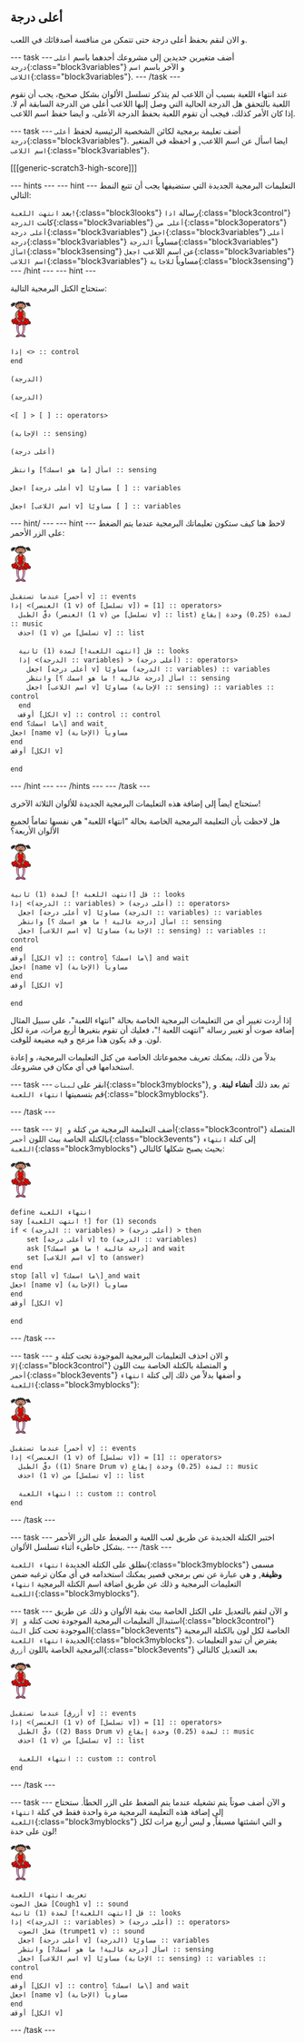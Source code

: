 ## أعلى درجة

و الان لنقم بحفظ أعلى درجة حتى تتمكن من منافسة أصدقائك في اللعب.

\--- task \--- أضف متغيرين جديدين إلى مشروعك أحدهما باسم `أعلى درجة`{:class="block3variables"} و الآخر باسم `اسم اللاعب`{:class="block3variables"}. \--- /task \---

عند انتهاء اللعبة بسبب أن اللاعب لم يتذكر تسلسل الألوان بشكل صحيح، يجب أن تقوم اللعبة بالتحقق هل الدرجة الحالية التي وصل إليها اللاعب أعلى من الدرجة السابقة أم لا. إذا كان الأمر كذلك، فيجب أن تقوم اللعبة بحفظ الدرجة الأعلى، و ايضا حفظ اسم اللاعب.

\--- task \--- أضف تعليمة برمجية لكائن الشخصية الرئيسية لحفظ `أعلى درجة`{:class="block3variables"}. ايضا اسأل عن اسم اللاعب, و احفظه في المتغير `اسم اللاعب`{:class="block3variables"}.

[[[generic-scratch3-high-score]]]

\--- hints \--- \--- hint \--- التعليمات البرمجية الجديدة التي ستضيفها يجب أن تتبع النمط التالي:

بعد `انتهت اللعبة!`{:class="block3looks"} رسالة `اذا`{:class="block3control"} كانت `الدرجة`{:class="block3variables"} `أعلى من`{:class="block3operators"} `أعلى درجة`{:class="block3variables"} `اجعل`{:class="block3variables"} `أعلى درجة`{:class="block3variables"} مساوياً `الدرجة`{:class="block3variables"} `اسأل`{:class="block3sensing"} عن اسم اللاعب `اجعل`{:class="block3variables"} ` اسم اللاعب`{:class="block3variables"} مساوياً `للاجابة`{:class="block3sensing"} \--- /hint \--- \--- hint \---

ستحتاج الكتل البرمجية التالية:

![راقصة البالية](images/ballerina.png)

```blocks3
إذا <> :: control
end

(الدرجة)

(الدرجة)

<[ ] > [ ] :: operators>

(الإجابة :: sensing)

(أعلى درجة)

اسأل [ما هو اسمك؟] وانتظر :: sensing

اجعل [أعلى درجة v] مساويًا [ ] :: variables

اجعل [اسم اللاعب v] مساويًا [ ] :: variables 
```

\--- hint/ \--- \--- hint \--- لاحظ هنا كيف ستكون تعليماتك البرمجية عندما يتم الضغط على الزر الأحمر:

![راقصة البالية](images/ballerina.png)

```blocks3
عندما تستقبل [أحمر v] :: events
إذا <(العنصر (1 v) of [تسلسل v]) = [1] :: operators> 
  دقَّ الطبل (العنصر (1 v) من [تسلسل v] :: list) لمدة (0.25) وحدة إيقاع :: music
  احذف (1 v) من [تسلسل v] :: list

  قل [انتهت اللعبة!] لمدة (1) ثانية :: looks
  إذا <(الدرجة :: variables) > (أعلى درجة) :: operators> 
    اجعل [أعلى درجة v] مساويًا (الدرجة :: variables) :: variables
    اسأل [درجة عالية ! ما هو اسمك ؟] وانتظر :: sensing
    اجعل [اسم اللاعب v] مساويًا (الإجابة :: sensing) :: variables :: control
  end
  أوقف [الكل v] :: control :: control
end ما اسمك؟\] and wait
اجعل [name v] مساوياً (الإجابة)
end
أوقف [الكل v]

end
```

\--- /hint \--- \--- /hints \--- \--- /task \---

ستحتاج ايضاً إلى إضافة هذه التعليمات البرمجية الجديدة للألوان الثلاثة الآخرى!

هل لاحظت بأن التعليمة البرمجية الخاصة بحالة "انتهاء اللعبة" هي نفسها تماماً لجميع الألوان الأربعة؟

![راقصة البالية](images/ballerina.png)

```blocks3
قل [انتهت اللعبة !] لمدة (1) ثانية :: looks
إذا <(الدرجة :: variables) > (أعلى درجة) :: operators> 
  اجعل [أعلى درجة v] مساويًا (الدرجة :: variables) :: variables
  اسأل [درجة عالية ! ما هو اسمك ؟] وانتظر :: sensing
  اجعل [اسم اللاعب v] مساويًا (الإجابة :: sensing) :: variables :: control
end
أوقف [الكل v] :: control ما اسمك؟\] and wait
اجعل [name v] مساوياً (الإجابة)
end
أوقف [الكل v]

end
```

إذا أردت تغيير أي من التعليمات البرمجية الخاصة بحالة "انتهاء اللعبة"، على سبيل المثال إضافة صوت أو تغيير رسالة "انتهت اللعبة !"، فعليك أن تقوم بتغيرها أربع مرات، مرة لكل لون. و قد يكون هذا مزعج و فيه مضيعة للوقت.

بدلاً من ذلك، يمكنك تعريف مجموعاتك الخاصة من كتل التعليمات البرمجية، و إعادة استخدامها في أي مكان في مشروعك.

\--- task \--- انقر على `لبنات`{:class="block3myblocks"}, ثم بعد ذلك **أنشاء لبنة**. و قم بتسميتها `انتهاء اللعبة`{:class="block3myblocks"}.

\--- /task \---

\--- task \--- أضف التعليمة البرمجية من كتلة `و إلا`{:class="block3control"} المتصلة بالكتلة الخاصة ببث اللون `أحمر`{:class="block3events"} إلى كتلة `انتهاء اللعبة`{:class="block3myblocks"} بحيث يصبح شكلها كالتالي:

![راقصة البالية](images/ballerina.png)

```blocks3
define انتهاء اللعبة
say [انتهت اللعبة !] for (1) seconds
if < (الدرجة :: variables) > (أعلى درجة) > then
    set [أعلى درجة v] to (الدرجة :: variables)
    ask [درجة عالية ! ما هو اسمك؟] and wait
    set [اسم اللاعب v] to (answer)
end
stop [all v] ما اسمك؟\] and wait
اجعل [name v] مساوياً (الإجابة)
end
أوقف [الكل v]

end
```

\--- /task \---

\--- task \--- و الان احذف التعليمات البرمجية الموجودة تحت كتلة `و إلا`{:class="block3control"} و المتصلة بالكتلة الخاصة ببث اللون `أحمر`{:class="block3events"} و أضفها بدلاً من ذلك إلى كتلة `انتهاء اللعبة`{:class="block3myblocks"}:

![راقصة البالية](images/ballerina.png)

```blocks3
عندما تستقبل [أحمر v] :: events
إذا <(العنصر (1 v) of [تسلسل v]) = [1] :: operators> 
  دقَّ الطبل ((1) Snare Drum v) لمدة (0.25) وحدة إيقاع :: music
  احذف (1 v) من [تسلسل v] :: list

  انتهاء اللعبة :: custom :: control
end
```

\--- /task \---

\--- task \--- اختبر الكتلة الجديدة عن طريق لعب اللعبة و الضغط على الزر الأحمر بشكل خاطىء أثناء تسلسل الألوان. \--- /task \---

نطلق على الكتلة الجديدة `انتهاء اللعبة`{:class="block3myblocks"} مسمى **وظيفة**, و هي عبارة عن نص برمجي قصير يمكنك استخدامه في أي مكان ترغبه ضمن التعليمات البرمجية و ذلك عن طريق اضافة اسم الكتلة البرمجية `انتهاء اللعبة`{:class="block3myblocks"}.

\--- task \--- و الآن لنقم بالتعديل على الكتل الخاصة ببث بقية الألوان و ذلك عن طريق استبدال التعليمات البرمجية الموجودة تحت كتلة `و إلا`{:class="block3control"} الموجودة تحت كتل `البث`{:class="block3events"} الخاصة لكل لون بالكتلة البرمجية الجديدة `انتهاء اللعبة`{:class="block3myblocks"}. يفترض أن تبدو التعليمات البرمجية الخاصة باللون `أزرق`{:class="block3events"} بعد التعديل كالتالي

![راقصة البالية](images/ballerina.png)

```blocks3
عندما تستقبل [أزرق v] :: events
إذا <(العنصر (1 v) of [تسلسل v]) = [1] :: operators> 
  دقَّ الطبل ((2) Bass Drum v) لمدة (0.25) وحدة إيقاع :: music
  احذف (1 v) من [تسلسل v] :: list

  انتهاء اللعبة :: custom :: control
end
```

\--- /task \---

\--- task \--- و الآن أضف صوتاً يتم تشغيله عندما يتم الضغط على الزر الخطأ. ستحتاج إلى إضافة هذه التعليمة البرمجية مرة واحدة فقط في كتلة `انتهاء اللعبة`{:class="block3myblocks"} و التي انشئتها مسبقاً, و ليس أربع مرات لكل لون على حدة!

![راقصة البالية](images/ballerina.png)

```blocks3
تعريف انتهاء اللعبة
شغل الصوت [Cough1 v] :: sound
قل [انتهت اللعبة!] لمدة (1) ثانية :: looks
إذا <(الدرجة :: variables) > (أعلى درجة) :: operators> 
  شغل الصوت (trumpet1 v) :: sound
  اجعل [أعلى درجة v] مساويًا (الدرجة) :: variables
  اسأل [درجة عالية! ما هو اسمك?] وانتظر :: sensing
  اجعل [اسم اللاعب v] مساويًا (الإجابة :: sensing) :: variables :: control
end
أوقف [الكل v] :: control ما اسمك؟\] and wait
اجعل [name v] مساوياً (الإجابة)
end
أوقف [الكل v]
```

\--- /task \---